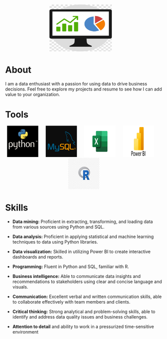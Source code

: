 <p align="center">
  <img src="/images/statistics_logo.jpg" alt="statistics_logo.jpg" width="200" height="150" style="margin-right: 20px;">
</p>


# About

I am a data enthusiast with a passion for using data to drive business decisions. Feel free to explore my projects and resume to see how I can add value to your organization.

# Tools

<p align="center">
  <img src="/images/python_logo.jpg" alt="python_logo.jpg" width="100" height="100" style="margin-right: 20px;">
  <img src="/images/mysql_logo.png" alt="mysql_logo.png" width="100" height="100" style="margin-right: 20px;">
  <img src="/images/excel_logo.svg" alt="excel_logo.svg" width="100" height="100" style="margin-right: 20px;">
  <img src="/images/power_bi_logo.png" alt="power_bi_logo.png" width="100" height="100" style="margin-right: 20px;">
  <img src="/images/r_logo.jpg" alt="r_logo.jpg" width="100" height="100">
</p>


# Skills

* **Data mining:** Proficient in extracting, transforming, and loading data from various 
sources using Python and SQL.

* **Data analysis:** Proficient in applying statistical and machine learning techniques to 
data using Python libraries.
* **Data visualization:** Skilled in utilizing Power BI to create interactive dashboards and 
reports.
* **Programming:** Fluent in Python and SQL, familiar with R.
* **Business intelligence:** Able to communicate data insights and recommendations to 
stakeholders using clear and concise language and visuals.
* **Communication:** Excellent verbal and written communication skills, able to 
collaborate effectively with team members and clients.
* **Critical thinking:** Strong analytical and problem-solving skills, able to identify and 
address data quality issues and business challenges.
* **Attention to detail** and ability to work in a pressurized time-sensitive environment
